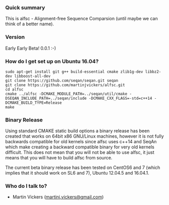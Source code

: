 ### Quick summary ###
This is alfsc - Alignment-free Sequence Comparsion (until maybe we can think of a better name).

### Version ###
Early Early Beta! 0.0.1 :-)

### How do I get set up on Ubuntu 16.04? ###

```
sudo apt-get install git g++ build-essential cmake zlib1g-dev libbz2-dev libboost-all-dev
git clone https://github.com/seqan/seqan.git seqan
git clone https://github.com/martinjvickers/alfsc.git
cd alfsc
cmake ../alfsc -DCMAKE_MODULE_PATH=../seqan/util/cmake -DSEQAN_INCLUDE_PATH=../seqan/include -DCMAKE_CXX_FLAGS=-std=c++14 -DCMAKE_BUILD_TYPE=Release
make
```

### Binary Release ###

Using standard CMAKE static build options a binary release has been created that works on 64bit x86 GNU/Linux machines, however it is not fully backwards compatible for old kernels since alfsc uses c++14 and SeqAn which make creating a backward compatible binary for very old kernels difficult. This does not mean that you will not be able to use alfsc, it just means that you will have to build alfsc from source. 

The current beta binary release has been tested on CentOS6 and 7 (which implies that it should work on SL6 and 7), Ubuntu 12.04.5 and 16.04.1. 

### Who do I talk to? ###

* Martin Vickers (martinj.vickers@gmail.com)
